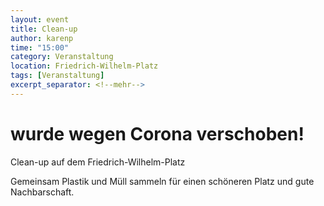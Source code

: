 ```yaml
---
layout: event
title: Clean-up
author: karenp
time: "15:00"
category: Veranstaltung
location: Friedrich-Wilhelm-Platz
tags: [Veranstaltung]
excerpt_separator: <!--mehr-->
---
```


# wurde wegen Corona verschoben!<!--mehr-->

Clean-up auf dem Friedrich-Wilhelm-Platz

Gemeinsam Plastik und Müll sammeln für einen schöneren Platz und gute Nachbarschaft.
